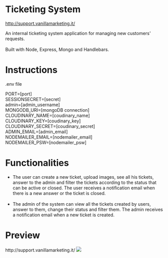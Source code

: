 # Ticketing System
http://support.vanillamarketing.it/

An internal ticketing system application for managing new customers' requests. <br><br>
Built with Node, Express, Mongo and Handlebars.


<h1>Instructions</h1>


.env file

PORT=[port]<br>
SESSIONSECRET=[secret]<br>
admin=[admin_username]<br>
MONGODB_URI=[mongoDB connection]<br>
CLOUDINARY_NAME=[coudinary_name]<br>
CLOUDINARY_KEY=[coudinary_key]<br>
CLOUDINARY_SECRET=[coudinary_secret]<br>
ADMIN_EMAIL=[admin_email]<br>
NODEMAILER_EMAIL=[nodemailer_email]<br>
NODEMAILER_PSW=[nodemailer_psw]

<h1>Functionalities</h1>

<ul>

<li>The user can create a new ticket, upload images, see all his tickets, answer to the admin and filter the tickets according to the status that can be active or closed. The user receives a notification email when there is a new answer or the ticket is closed.</li>
<br>
<li>The admin of the system can view all the tickets created by users, answer to them, change their status and filter them. The admin receives a notification email when a new ticket is created.</li>
</ul>
<h1>Preview</h1>
http://support.vanillamarketing.it/
<img src="https://user-images.githubusercontent.com/30729360/65434688-851af680-de1f-11e9-8398-61bf5d415e7e.png">

